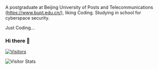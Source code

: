 A postgraduate at Beijing University of Posts and Telecommunications (https://www.bupt.edu.cn/), liking Coding. Studying in school for cyberspace security.

Just Coding...

### Hi there 👋
[![Visitors](https://visitor-badge.laobi.icu/badge?page_id=gjssss.gjssss)](https://www.github.com/gjssss)

<img alt="Visitor Stats" src="https://widgetbite.com/stats/gjssss"/> 
